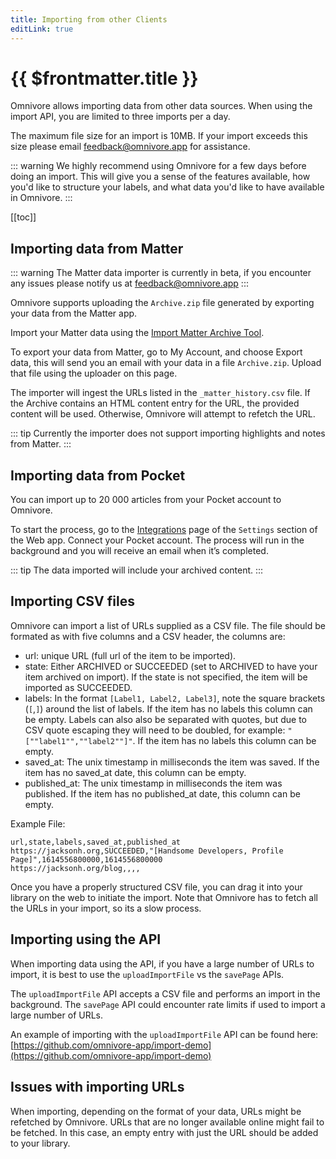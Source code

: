 ```yaml
---
title: Importing from other Clients
editLink: true
---
```


# {{ $frontmatter.title }}

Omnivore allows importing data from other data sources. When using the import API, you are limited to three imports per a day.

The maximum file size for an import is 10MB. If your import exceeds this size please email [feedback@omnivore.app](mailto:feedback@omnivore.app) for assistance.

::: warning We highly recommend using Omnivore for a few days before doing an import. This will give you a sense of the features available, how you'd like to structure your labels, and what data you'd like to have available in Omnivore.
:::

[[toc]]

## Importing data from Matter

::: warning The Matter data importer is currently in beta, if you encounter any issues please notify us at [feedback@omnivore.app](mailto:feedback@omnivore.app)
:::

Omnivore supports uploading the `Archive.zip` file generated by exporting your data from the Matter app.

Import your Matter data using the [Import Matter Archive Tool](https://omnivore.app/tools/import/matter-archive).

To export your data from Matter, go to My Account, and choose Export
data, this will send you an email with your data in a file
`Archive.zip`. Upload that file using the uploader on this page.

The importer will ingest the URLs listed in the `_matter_history.csv` file. If the Archive contains an HTML content entry for the URL, the provided content will be used. Otherwise, Omnivore will attempt to refetch the URL.

::: tip Currently the importer does not support importing highlights and notes from Matter.
:::

## Importing data from Pocket

You can import up to 20 000 articles from your Pocket account to Omnivore. 

To start the process, go to the [Integrations](https://omnivore.app/settings/integrations) page of the `Settings` section of the Web app. Connect your Pocket account. The process will run in the background and you will receive an email when it’s completed.

::: tip The data imported will include your archived content.
:::

## Importing CSV files

Omnivore can import a list of URLs supplied as a CSV file. The file should be formated as with five columns and a CSV header, the columns are:

- url: unique URL (full url of the item to be imported).
- state: Either ARCHIVED or SUCCEEDED (set to ARCHIVED to have your item archived on import). If the state is not specified, the item will be imported as SUCCEEDED.
- labels: In the format `[Label1, Label2, Label3]`, note the square brackets (`[`,`]`) around the list of labels. If the item has no labels this column can be empty. Labels can also also be separated with quotes, but due to CSV quote escaping they will need to be doubled, for example: `"[""label1"",""label2""]"`. If the item has no labels this column can be empty.
- saved_at: The unix timestamp in milliseconds the item was saved. If the item has no saved_at date, this column can be empty.
- published_at: The unix timestamp in milliseconds the item was published. If the item has no published_at date, this column can be empty.

Example File:

```
url,state,labels,saved_at,published_at
https://jacksonh.org,SUCCEEDED,"[Handsome Developers, Profile Page]",1614556800000,1614556800000
https://jacksonh.org/blog,,,,
```

Once you have a properly structured CSV file, you can drag it into your library on the web to initiate the import. Note that Omnivore has to fetch all the URLs in your import, so its a slow process.

## Importing using the API

When importing data using the API, if you have a large number of URLs to import, it is best to use the `uploadImportFile` vs the `savePage` APIs.

The `uploadImportFile` API accepts a CSV file and performs an import in the background. The `savePage` API could encounter rate limits if used to import a large number of URLs.

An example of importing with the `uploadImportFile` API can be found here: [https://github.com/omnivore-app/import-demo](https://github.com/omnivore-app/import-demo)

## Issues with importing URLs

When importing, depending on the format of your data, URLs might be refetched by Omnivore. URLs that are no longer available online might fail to be fetched. In this case, an empty entry with just the URL should be added to your library.

